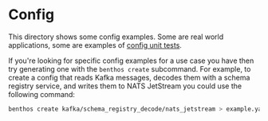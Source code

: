 Config
======

This directory shows some config examples. Some are real world applications, some are examples of [config unit tests][unit-tests].

If you're looking for specific config examples for a use case you have then try generating one with the `benthos create` subcommand. For example, to create a config that reads Kafka messages, decodes them with a schema registry service, and writes them to NATS JetStream you could use the following command:

```sh
benthos create kafka/schema_registry_decode/nats_jetstream > example.yaml
```

[unit-tests]: https://www.benthos.dev/docs/configuration/unit_testing
